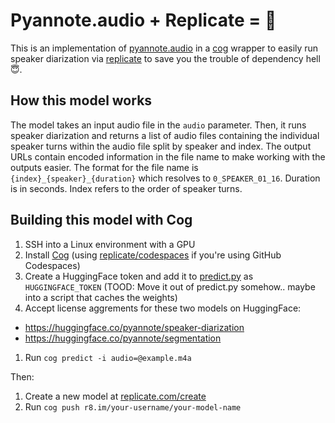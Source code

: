 # Pyannote.audio + Replicate = 💛
This is an implementation of [pyannote.audio](https://github.com/pyannote/pyannote-audio) in a [cog](https://github.com/replicate/cog) wrapper to easily run speaker diarization via [replicate](https://replicate.com/) to save you the trouble of dependency hell 😇.

## How this model works
The model takes an input audio file in the `audio` parameter. Then, it runs speaker diarization and returns a list of audio files containing the individual speaker turns within the audio file split by speaker and index. The output URLs contain encoded information in the file name to make working with the outputs easier. The format for the file name is `{index}_{speaker}_{duration}` which resolves to `0_SPEAKER_01_16`. Duration is in seconds. Index refers to the order of speaker turns.

## Building this model with Cog

1. SSH into a Linux environment with a GPU
1. Install [Cog](https://github.com/replicate/cog#install) (using [replicate/codespaces](https://github.com/replicate/codespaces) if you're using GitHub Codespaces)
1. Create a HuggingFace token and add it to [predict.py](predict.py) as `HUGGINGFACE_TOKEN` (TOOD: Move it out of predict.py somehow.. maybe into a script that caches the weights)
1. Accept license aggrements for these two models on HuggingFace:
  - https://huggingface.co/pyannote/speaker-diarization
  - https://huggingface.co/pyannote/segmentation
1. Run `cog predict -i audio=@example.m4a`

Then:

1. Create a new model at [replicate.com/create](https://replicate.com/create)
1. Run `cog push r8.im/your-username/your-model-name`
